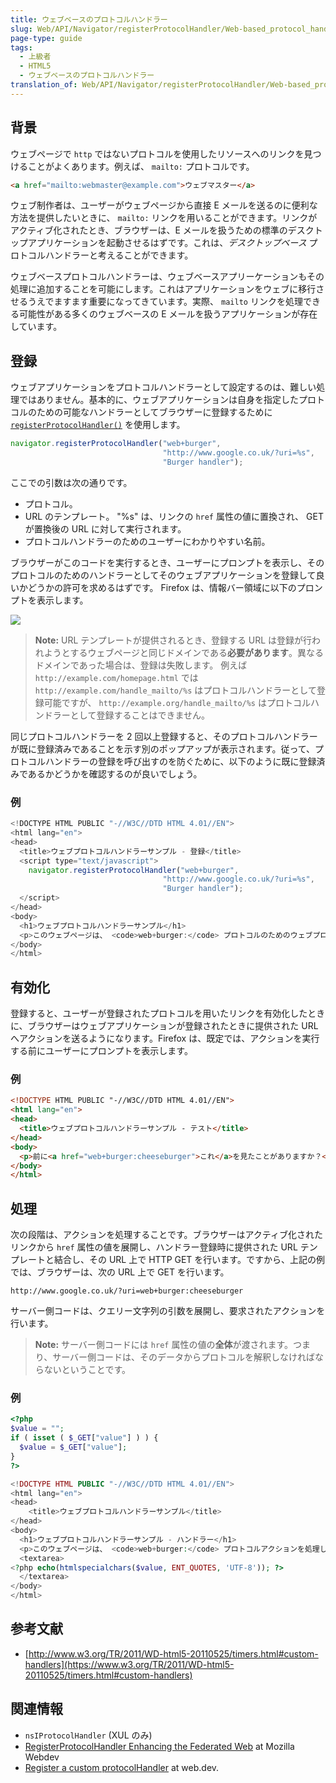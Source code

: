 ```yaml
---
title: ウェブベースのプロトコルハンドラー
slug: Web/API/Navigator/registerProtocolHandler/Web-based_protocol_handlers
page-type: guide
tags:
  - 上級者
  - HTML5
  - ウェブベースのプロトコルハンドラー
translation_of: Web/API/Navigator/registerProtocolHandler/Web-based_protocol_handlers
---
```

## 背景

ウェブページで `http` ではないプロトコルを使用したリソースへのリンクを見つけることがよくあります。例えば、 `mailto:` プロトコルです。

```html
<a href="mailto:webmaster@example.com">ウェブマスター</a>
```

ウェブ制作者は、ユーザーがウェブページから直接 E メールを送るのに便利な方法を提供したいときに、 `mailto:` リンクを用いることができます。リンクがアクティブ化されたとき、ブラウザーは、E メールを扱うための標準のデスクトップアプリケーションを起動させるはずです。これは、<em>デスクトップベース</em> プロトコルハンドラーと考えることができます。

ウェブベースプロトコルハンドラーは、ウェブベースアプリーケーションもその処理に追加することを可能にします。これはアプリケーションをウェブに移行させるうえでますます重要になってきています。実際、 `mailto` リンクを処理できる可能性がある多くのウェブベースの E メールを扱うアプリケーションが存在しています。

## 登録

ウェブアプリケーションをプロトコルハンドラーとして設定するのは、難しい処理ではありません。基本的に、ウェブアプリケーションは自身を指定したプロトコルのための可能なハンドラーとしてブラウザーに登録するために [`registerProtocolHandler()`](/ja/docs/Web/API/Navigator/registerProtocolHandler) を使用します。

```js
navigator.registerProtocolHandler("web+burger",
                                  "http://www.google.co.uk/?uri=%s",
                                  "Burger handler");
```

ここでの引数は次の通りです。

- プロトコル。
- URL のテンプレート。 "%s" は、リンクの `href` 属性の値に置換され、 GET が置換後の URL に対して実行されます。
- プロトコルハンドラーのためのユーザーにわかりやすい名前。

ブラウザーがこのコードを実行するとき、ユーザーにプロンプトを表示し、そのプロトコルのためのハンドラーとしてそのウェブアプリケーションを登録して良いかどうかの許可を求めるはずです。 Firefox は、情報バー領域に以下のプロンプトを表示します。

![](protocolregister.png)

> **Note:** URL テンプレートが提供されるとき、登録する URL は登録が行われようとするウェブページと同じドメインである**必要があります**。異なるドメインであった場合は、登録は失敗します。 例えば `http://example.com/homepage.html` では `http://example.com/handle_mailto/%s` はプロトコルハンドラーとして登録可能ですが、 `http://example.org/handle_mailto/%s` はプロトコルハンドラーとして登録することはできません。

同じプロトコルハンドラーを 2 回以上登録すると、そのプロトコルハンドラーが既に登録済みであることを示す別のポップアップが表示されます。従って、プロトコルハンドラーの登録を呼び出すのを防ぐために、以下のように既に登録済みであるかどうかを確認するのが良いでしょう。

### 例

```js
<!DOCTYPE HTML PUBLIC "-//W3C//DTD HTML 4.01//EN">
<html lang="en">
<head>
  <title>ウェブプロトコルハンドラーサンプル - 登録</title>
  <script type="text/javascript">
    navigator.registerProtocolHandler("web+burger",
                                  "http://www.google.co.uk/?uri=%s",
                                  "Burger handler");
  </script>
</head>
<body>
  <h1>ウェブプロトコルハンドラーサンプル</h1>
  <p>このウェブページは、 <code>web+burger:</code> プロトコルのためのウェブプロトコルハンドラーをインストールします。</p>
</body>
</html>
```

## 有効化

登録すると、ユーザーが登録されたプロトコルを用いたリンクを有効化したときに、ブラウザーはウェブアプリケーションが登録されたときに提供された URL へアクションを送るようになります。Firefox は、既定では、アクションを実行する前にユーザーにプロンプトを表示します。

### 例

```html
<!DOCTYPE HTML PUBLIC "-//W3C//DTD HTML 4.01//EN">
<html lang="en">
<head>
  <title>ウェブプロトコルハンドラーサンプル - テスト</title>
</head>
<body>
  <p>前に<a href="web+burger:cheeseburger">これ</a>を見たことがありますか？</p>
</body>
</html>
```

## 処理

次の段階は、アクションを処理することです。ブラウザーはアクティブ化されたリンクから `href` 属性の値を展開し、ハンドラー登録時に提供された URL テンプレートと結合し、その URL 上で HTTP GET を行います。ですから、上記の例では、ブラウザーは、次の URL 上で GET を行います。

```
http://www.google.co.uk/?uri=web+burger:cheeseburger
```

サーバー側コードは、クエリー文字列の引数を展開し、要求されたアクションを行います。

> **Note:** サーバー側コードには `href` 属性の値の**全体**が渡されます。つまり、サーバー側コードは、そのデータからプロトコルを解釈しなければならないということです。

### 例

```php
<?php
$value = "";
if ( isset ( $_GET["value"] ) ) {
  $value = $_GET["value"];
}
?>

<!DOCTYPE HTML PUBLIC "-//W3C//DTD HTML 4.01//EN">
<html lang="en">
<head>
    <title>ウェブプロトコルハンドラーサンプル</title>
</head>
<body>
  <h1>ウェブプロトコルハンドラーサンプル - ハンドラー</h1>
  <p>このウェブページは、 <code>web+burger:</code> プロトコルアクションを処理したときに呼び出されます。送られたデータは次の通りです。</p>
  <textarea>
<?php echo(htmlspecialchars($value, ENT_QUOTES, 'UTF-8')); ?>
  </textarea>
</body>
</html>
```

## 参考文献

- [http://www.w3.org/TR/2011/WD-html5-20110525/timers.html#custom-handlers](https://www.w3.org/TR/2011/WD-html5-20110525/timers.html#custom-handlers)

## 関連情報

- `nsIProtocolHandler` (XUL のみ)
- [RegisterProtocolHandler Enhancing the Federated Web](https://blog.mozilla.org/webdev/2010/07/26/registerprotocolhandler-enhancing-the-federated-web/) at Mozilla Webdev
- [Register a custom protocolHandler](https://web.dev/registering-a-custom-protocol-handler/) at web.dev.
